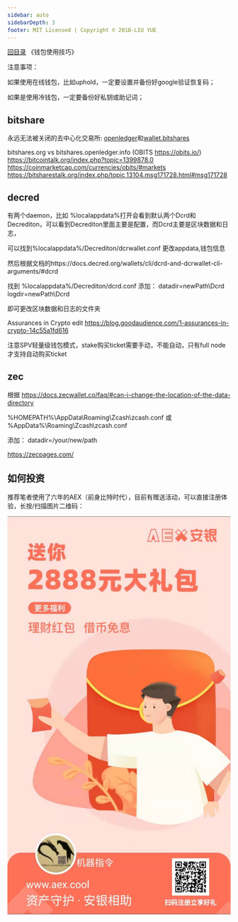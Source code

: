 ```yaml
---
sidebar: auto
sidebarDepth: 3
footer: MIT Licensed | Copyright © 2018-LIU YUE
---
```


[回目录](/docs/blockchain)  《钱包使用技巧》

注意事项：

如果使用在线钱包，比如uphold，一定要设置并备份好google验证恢复码；

如果是使用冷钱包，一定要备份好私钥或助记词；

## bitshare

永远无法被关闭的去中心化交易所:
[openledger](http://openledger.io/?r=liu-yue)和[wallet.bitshares](https://wallet.bitshares.org/?r=liu-yue)


bitshares.org vs bitshares.openledger.info (OBITS https://obits.io/)
https://bitcointalk.org/index.php?topic=1399878.0
https://coinmarketcap.com/currencies/obits/#markets
https://bitsharestalk.org/index.php/topic,13104.msg171728.html#msg171728



## decred
有两个daemon，比如 %localappdata%打开会看到默认两个Dcrd和Decrediton，可以看到Decrediton里面主要是配置，而Dcrd主要是区块数据和日志，

可以找到%localappdata%/Decrediton/dcrwallet.conf 更改appdata,钱包信息


然后根据文档的https://docs.decred.org/wallets/cli/dcrd-and-dcrwallet-cli-arguments/#dcrd

找到 %localappdata%/Decrediton/dcrd.conf 添加：
datadir=newPath\Dcrd
logdir=newPath\Dcrd

即可更改区块数据和日志的文件夹

Assurances in Crypto edit https://blog.goodaudience.com/1-assurances-in-crypto-14c55a1fd616

注意SPV轻量级钱包模式，stake购买ticket需要手动，不能自动，只有full node才支持自动购买ticket

## zec

根据 https://docs.zecwallet.co/faq/#can-i-change-the-location-of-the-data-directory

%HOMEPATH%\AppData\Roaming\Zcash\zcash.conf
或
%AppData%\Roaming\Zcash\zcash.conf

添加：
datadir=/your/new/path

https://zecpages.com/



## 如何投资

推荐笔者使用了六年的AEX（前身比特时代），目前有赠送活动，可以直接注册体验，长按/扫描图片二维码：

![](/docs/docs_image/blockchain/aex_1.png)